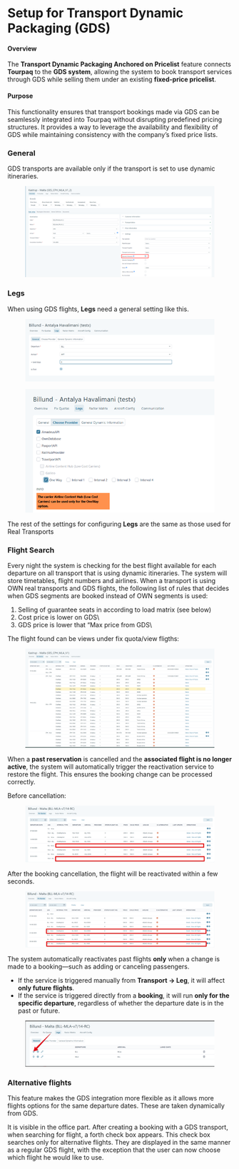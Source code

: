 # Setup for Transport Dynamic Packaging (GDS)

#### Overview

The **Transport Dynamic Packaging Anchored on Pricelist** feature connects **Tourpaq** to the **GDS system**, allowing the system to book transport services through GDS while selling them under an existing **fixed-price pricelist**.

#### Purpose

This functionality ensures that transport bookings made via GDS can be seamlessly integrated into Tourpaq without disrupting predefined pricing structures. It provides a way to leverage the availability and flexibility of GDS while maintaining consistency with the company’s fixed price lists.

### General​ <a href="#general" id="general"></a>

GDS transports are available only if the transport is set to use dynamic itineraries.

<figure><img src="../.gitbook/assets/image (135).png" alt=""><figcaption></figcaption></figure>

### Legs​ <a href="#legs" id="legs"></a>

When using GDS flights, **Legs** need a general setting like this.

<figure><img src="../.gitbook/assets/image (21) (1) (1) (1) (1) (1) (1).png" alt=""><figcaption></figcaption></figure>

<figure><img src="../.gitbook/assets/image (1) (1) (1) (1) (1) (1) (1) (1) (1) (1) (1) (1) (1) (1) (1) (1) (1) (1) (1) (1) (1) (1) (1) (1) (1) (1) (1) (1) (1) (1) (1) (1) (1) (1) (1) (1) (1) (1) (1) (1) (1) (1) (1) (1) (1) (1) (1) (1) (1) (1) (1) (1) (1) (1) (1) (1) (1).png" alt=""><figcaption></figcaption></figure>

The rest of the settings for configuring **Legs** are the same as those used for Real Transports

### Flight Search​ <a href="#flight-search" id="flight-search"></a>

Every night the system is checking for the best flight available for each departure on all transport that is using dynamic itineraries. The system will store timetables, flight numbers and airlines. When a transport is using OWN real transports and GDS flights, the following list of rules that decides when GDS segments are booked instead of OWN segments is used:

1. Selling of guarantee seats in according to load matrix (see below)
2. Cost price is lower on GDS\\
3. GDS price is lower that “Max price from GDS\\

The flight found can be views under fix quota/view fligths:

<figure><img src="../.gitbook/assets/image (2) (1) (1) (1) (1) (1) (1) (1) (1) (1) (1) (1) (1) (1) (1) (1) (1) (1) (1) (1) (1) (1) (1) (1) (1) (1) (1) (1) (1) (1) (1) (1) (1) (1) (1) (1) (1) (1) (1) (1).png" alt=""><figcaption></figcaption></figure>

When a **past reservation** is cancelled and the **associated flight is no longer active**, the system will automatically trigger the reactivation service to restore the flight. This ensures the booking change can be processed correctly.

Before cancellation:

<figure><img src="../.gitbook/assets/image (6) (1) (1) (1) (1) (1) (1).png" alt=""><figcaption></figcaption></figure>

After the booking cancellation, the flight will be reactivated within a few seconds.

<figure><img src="../.gitbook/assets/image (7) (1) (1) (1) (1) (1).png" alt=""><figcaption></figcaption></figure>

The system automatically reactivates past flights **only** when a change is made to a booking—such as adding or canceling passengers.

* If the service is triggered manually from **Transport → Leg**, it will affect **only future flights**.
* If the service is triggered directly from a **booking**, it will run **only for the specific departure**, regardless of whether the departure date is in the past or future.

<figure><img src="../.gitbook/assets/image (9) (1) (1) (1).png" alt=""><figcaption></figcaption></figure>

### Alternative flights​ <a href="#alternative-flights" id="alternative-flights"></a>

This feature makes the GDS integration more flexible as it allows more flights options for the same departure dates. These are taken dynamically from GDS.

It is visible in the office part. After creating a booking with a GDS transport, when searching for flight, a forth check box appears. This check box searches only for alternative flights. They are displayed in the same manner as a regular GDS flight, with the exception that the user can now choose which flight he would like to use.
